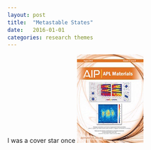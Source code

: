 ```yaml
---
layout: post
title:  "Metastable States"
date:   2016-01-01 
categories: research themes
---
```


I was a cover star once
![APL Materials, 2014](/assets/aplmat-2014.jpg)
